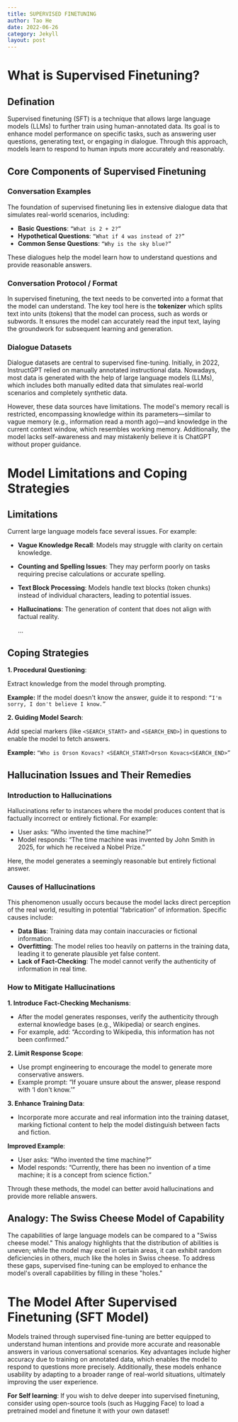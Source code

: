 ```yaml
---
title: SUPERVISED FINETUNING
author: Tao He
date: 2022-06-26
category: Jekyll
layout: post
---
```


# What is Supervised Finetuning?

## Defination
Supervised finetuning (SFT) is a technique that allows large language models (LLMs) to further train using human-annotated data. Its goal is to enhance model performance on specific tasks, such as answering user questions, generating text, or engaging in dialogue. Through this approach, models learn to respond to human inputs more accurately and reasonably.


## Core Components of Supervised Finetuning

### Conversation Examples
The foundation of supervised finetuning lies in extensive dialogue data that simulates real-world scenarios, including:
- **Basic Questions**: `“What is 2 + 2?”`
- **Hypothetical Questions**: `“What if 4 was instead of 2?”`
- **Common Sense Questions**: `“Why is the sky blue?”`

These dialogues help the model learn how to understand questions and provide reasonable answers.



### Conversation Protocol / Format
In supervised finetuning, the text needs to be converted into a format that the model can understand. The key tool here is the **tokenizer** which splits text into units (tokens) that the model can process, such as words or subwords. It ensures the model can accurately read the input text, laying the groundwork for subsequent learning and generation.



### Dialogue Datasets

Dialogue datasets are central to supervised fine-tuning. Initially, in 2022, InstructGPT relied on manually annotated instructional data. Nowadays, most data is generated with the help of large language models (LLMs), which includes both manually edited data that simulates real-world scenarios and completely synthetic data.

However, these data sources have limitations. The model's memory recall is restricted, encompassing knowledge within its parameters—similar to vague memory (e.g., information read a month ago)—and knowledge in the current context window, which resembles working memory. Additionally, the model lacks self-awareness and may mistakenly believe it is ChatGPT without proper guidance.



# Model Limitations and Coping Strategies

## Limitations
Current large language models face several issues. For example:
- **Vague Knowledge Recall**: Models may struggle with clarity on certain knowledge.
- **Counting and Spelling Issues**: They may perform poorly on tasks requiring precise calculations or accurate spelling.
- **Text Block Processing**: Models handle text blocks (token chunks) instead of individual characters, leading to potential issues.
- **Hallucinations**: The generation of content that does not align with factual reality.

  ...

## Coping Strategies
  **1. Procedural Questioning**:
  
 Extract knowledge from the model through prompting.
  
**Example:** If the model doesn't know the answer, guide it to respond:
  `“I'm sorry, I don't believe I know.”`
  
**2. Guiding Model Search**:

Add special markers (like `<SEARCH_START>` and `<SEARCH_END>`) in questions to enable the model to fetch answers.

**Example:** `“Who is Orson Kovacs? <SEARCH_START>Orson Kovacs<SEARCH_END>”`
  
## Hallucination Issues and Their Remedies

### Introduction to Hallucinations
Hallucinations refer to instances where the model produces content that is factually incorrect or entirely fictional. For example:
- User asks: “Who invented the time machine?”
- Model responds: “The time machine was invented by John Smith in 2025, for which he received a Nobel Prize.”

Here, the model generates a seemingly reasonable but entirely fictional answer.

### Causes of Hallucinations
This phenomenon usually occurs because the model lacks direct perception of the real world, resulting in potential “fabrication” of information. Specific causes include:
- **Data Bias**: Training data may contain inaccuracies or fictional information.
- **Overfitting**: The model relies too heavily on patterns in the training data, leading it to generate plausible yet false content.
- **Lack of Fact-Checking**: The model cannot verify the authenticity of information in real time.

### How to Mitigate Hallucinations
**1. Introduce Fact-Checking Mechanisms**:
  - After the model generates responses, verify the authenticity through external knowledge bases (e.g., Wikipedia) or search engines.
  - For example, add: “According to Wikipedia, this information has not been confirmed.”
  
**2. Limit Response Scope**:
  - Use prompt engineering to encourage the model to generate more conservative answers.
  - Example prompt: “If youare unsure about the answer, please respond with ‘I don't know.’”
  
**3. Enhance Training Data**:
  - Incorporate more accurate and real information into the training dataset, marking fictional content to help the model distinguish between facts and fiction.

**Improved Example**:
- User asks: “Who invented the time machine?”
- Model responds: “Currently, there has been no invention of a time machine; it is a concept from science fiction.”

Through these methods, the model can better avoid hallucinations and provide more reliable answers.

## Analogy: The Swiss Cheese Model of Capability

The capabilities of large language models can be compared to a "Swiss cheese model." This analogy highlights that the distribution of abilities is uneven; while the model may excel in certain areas, it can exhibit random deficiencies in others, much like the holes in Swiss cheese. To address these gaps, supervised fine-tuning can be employed to enhance the model's overall capabilities by filling in these "holes."


# The Model After Supervised Finetuning (SFT Model)

Models trained through supervised fine-tuning are better equipped to understand human intentions and provide more accurate and reasonable answers in various conversational scenarios. Key advantages include higher accuracy due to training on annotated data, which enables the model to respond to questions more precisely. Additionally, these models enhance usability by adapting to a broader range of real-world situations, ultimately improving the user experience.


**For Self learning**: If you wish to delve deeper into supervised finetuning, consider using open-source tools (such as Hugging Face) to load a pretrained model and finetune it with your own dataset!
